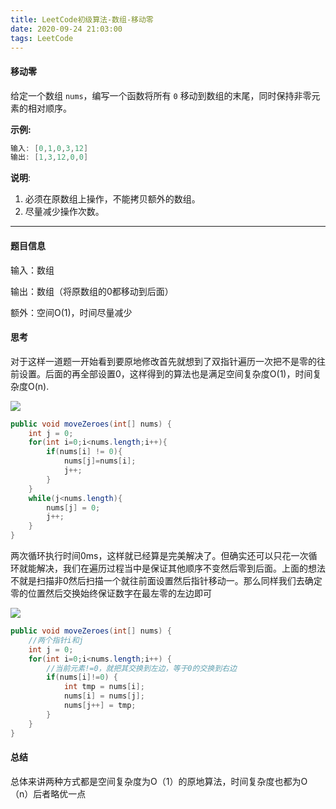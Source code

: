 ```yaml
---
title: LeetCode初级算法-数组-移动零
date: 2020-09-24 21:03:00
tags: LeetCode
---
```


#### 移动零

给定一个数组 `nums`，编写一个函数将所有 `0` 移动到数组的末尾，同时保持非零元素的相对顺序。<!--more-->

**示例:**

```java
输入: [0,1,0,3,12]
输出: [1,3,12,0,0]
```

**说明**:

1. 必须在原数组上操作，不能拷贝额外的数组。
2. 尽量减少操作次数。



---

#### 题目信息

输入：数组

输出：数组（将原数组的0都移动到后面）

额外：空间O(1)，时间尽量减少

#### 思考

对于这样一道题一开始看到要原地修改首先就想到了双指针遍历一次把不是零的往前设置。后面的再全部设置0，这样得到的算法也是满足空间复杂度O(1)，时间复杂度O(n).

![](https://gitee.com/Jasper-zh/blogImage/raw/master/%E7%A7%BB%E5%8A%A8%E9%9B%B6/1.gif)

```java
public void moveZeroes(int[] nums) {
    int j = 0;
    for(int i=0;i<nums.length;i++){
        if(nums[i] != 0){
            nums[j]=nums[i];
            j++;
        }
    }
    while(j<nums.length){
        nums[j] = 0;
        j++;
    }
}
```

两次循环执行时间0ms，这样就已经算是完美解决了。但确实还可以只花一次循环就能解决，我们在遍历过程当中是保证其他顺序不变然后零到后面。上面的想法不就是扫描非0然后扫描一个就往前面设置然后指针移动一。那么同样我们去确定零的位置然后交换始终保证数字在最左零的左边即可

![](https://gitee.com/Jasper-zh/blogImage/raw/master/%E7%A7%BB%E5%8A%A8%E9%9B%B6/2.gif)

```java
public void moveZeroes(int[] nums) {
	//两个指针i和j
	int j = 0;
	for(int i=0;i<nums.length;i++) {
		//当前元素!=0，就把其交换到左边，等于0的交换到右边
		if(nums[i]!=0) {
			int tmp = nums[i];
			nums[i] = nums[j];
			nums[j++] = tmp;
		}
	}
}

```

#### 总结

总体来讲两种方式都是空间复杂度为O（1）的原地算法，时间复杂度也都为O（n）后者略优一点